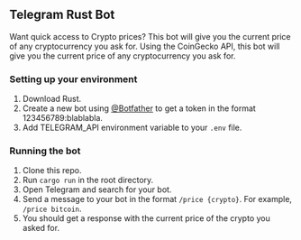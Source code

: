 ## Telegram Rust Bot
Want quick access to Crypto prices? This bot will give you the current price of any cryptocurrency you ask for. Using the CoinGecko API, this bot will give you the current price of any cryptocurrency you ask for.

### Setting up your environment
1. Download Rust.
2. Create a new bot using [@Botfather](https://t.me/botfather) to get a token in the format 123456789:blablabla.
3. Add TELEGRAM_API environment variable to your `.env` file.

### Running the bot
1. Clone this repo.
2. Run `cargo run` in the root directory.
3. Open Telegram and search for your bot.
4. Send a message to your bot in the format `/price {crypto}`. For example, `/price bitcoin`.
5. You should get a response with the current price of the crypto you asked for.